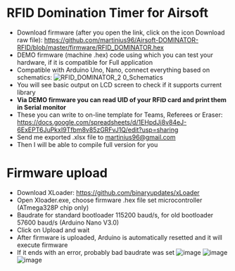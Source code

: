 # RFID Domination Timer for Airsoft
* Download firmware (after you open the link, click on the icon Download raw file): https://github.com/martinius96/Airsoft-DOMINATOR-RFID/blob/master/firmware/RFID_DOMINATOR.hex
* DEMO firmware (machine .hex) code using which you can test your hardware, if it is compatible for Full application
* Compatible with Arduino Uno, Nano, connect everything based on schematics:
![RFID_DOMINATOR_2 0_Schematics](https://github.com/martinius96/Airsoft-DOMINATOR-RFID/assets/14253034/b89e8991-9109-4cb8-963a-dc8c8cafa119)
* You will see basic output on LCD screen to check if it supports current library
* **Via DEMO firmware you can read UID of your RFID card and print them in Serial monitor**
* These you can write to on-line template for Teams, Referees or Eraser: https://docs.google.com/spreadsheets/d/1EHpdJi8v84eJ-6ExEPT6JuPkxI9Tfbm8v85zGRFvJ1Q/edit?usp=sharing
* Send me exported .xlsx file to martinius96@gmail.com
* Then I will be able to compile full version for you 

# Firmware upload
* Download XLoader: https://github.com/binaryupdates/xLoader
* Open Xloader.exe, choose firmware .hex file set microcontroller (ATmega328P chip only)
* Baudrate for standard bootloader 115200 baud/s, for old bootloader 57600 baud/s (Arduino Nano V3.0)
* Click on Upload and wait
* After firmware is uploaded, Arduino is automatically resetted and it will execute firmware
* If it ends with an error, probably bad baudrate was set
![image](https://github.com/martinius96/Airsoft-DOMINATOR-RFID/assets/14253034/2d9a7d48-d481-4709-8518-fbe1c855f050)
![image](https://github.com/martinius96/Airsoft-DOMINATOR-RFID/assets/14253034/9846c27b-1347-4698-bc73-6e4f8c4c5041)
![image](https://github.com/martinius96/Airsoft-DOMINATOR-RFID/assets/14253034/f6d02023-83dd-4c61-9e4c-ccaf66018bd9)
